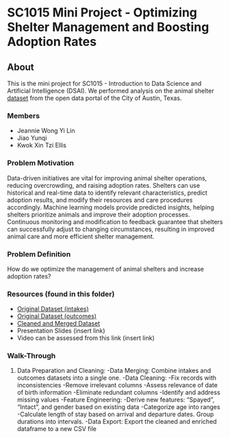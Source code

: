 # SC1015 Mini Project - Optimizing Shelter Management and Boosting Adoption Rates
## About

This is the mini project for SC1015 - Introduction to Data Science and Artificial Intelligence (DSAI). We performed analysis on the animal shelter  [dataset](https://data.austintexas.gov/Health-and-Community-Services/Austin-Animal-Center-Outcomes/9t4d-g238/about_data) from the open data portal of the City of Austin, Texas.  

### Members
- Jeannie Wong Yi Lin 
- Jiao Yunqi
- Kwok Xin Tzi Ellis

### Problem Motivation
Data-driven initiatives are vital for improving animal shelter operations, reducing overcrowding, and raising adoption rates. Shelters can use historical and real-time data to identify relevant characteristics, predict adoption results, and modify their resources and care procedures accordingly. Machine learning models provide predicted insights, helping shelters prioritize animals and improve their adoption processes. Continuous monitoring and modification to feedback guarantee that shelters can successfully adjust to changing circumstances, resulting in improved animal care and more efficient shelter management. 

### Problem Definition 
How do we optimize the management of animal shelters and increase adoption rates? 

### Resources (found in this folder) 
- [Original Dataset (intakes)](https://github.com/jwong002/sc1015project/blob/main/Austin_Animal_Center_Intakes_20240327.csv)
- [Original Dataset (outcomes)](https://github.com/jwong002/sc1015project/blob/main/Austin_Animal_Center_Outcomes_20240327.csv)
- [Cleaned and Merged Dataset](https://github.com/jwong002/sc1015project/blob/main/train_cleaned.csv)
- Presentation Slides (insert link)
- Video can be assessed from this link (insert link)

### Walk-Through

1. Data Preparation and Cleaning:
        -Data Merging: Combine intakes and outcomes datasets into a single one.
        -Data Cleaning: 
            -Fix records with inconsistencies
            -Remove irrelevant columns 
            -Assess relevance of date of birth information
            -Eliminate redundant columns
            -Identify and address missing values
        -Feature Engineering:
            -Derive new features: “Spayed”, “Intact”, and gender based on existing data
            -Categorize age into ranges
            -Calculate length of stay based on arrival and departure dates. Group durations into intervals. 
        -Data Export: Export the cleaned and enriched dataframe to a new CSV file

